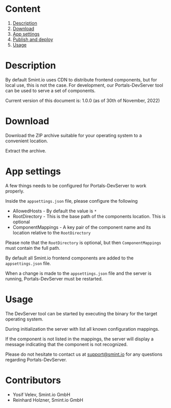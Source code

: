 Content
=======
1. [Description](#description)
1. [Download](#download)
1. [App settings](#app-settings)
1. [Publish and deploy](#publish-and-deploy)
1. [Usage](#usage)

Description
===========

By default Smint.io uses CDN to distribute frontend components, but for local use, this is not the case.
For development, our Portals-DevServer tool can be used to serve a set of components.

Current version of this document is: 1.0.0 (as of 30th of November, 2022)

Download
========

Download the ZIP archive suitable for your operating system to a convenient location.

Extract the archive.

App settings
============

A few things needs to be configured for Portals-DevServer to work properly.

Inside the `appsettings.json` file, please configure the following

- AllowedHosts - By default the value is `*`
- RootDirectory - This is the base path of the components location. This is optional
- ComponentMappings - A key pair of the component name and its location relative to the `RootDirectory`

Please note that the `RootDirectory` is optional, but then `ComponentMappings` must contain the full path.

By default all Smint.io frontend components are added to the `appsettings.json` file.

When a change is made to the `appsettings.json` file and the server is running, Portals-DevServer must be restarted.

Usage
=====

The DevServer tool can be started by executing the binary for the target operating system.

During initialization the server with list all known configuration mappings.

If the component is not listed in the mappings, the server will display a message indicating that the component is not recognized.

Please do not hesitate to contact us at [support@smint.io](mailto:support@smint.io) for any questions regarding Portals-DevServer.

Contributors
============

- Yosif Velev, Smint.io GmbH
- Reinhard Holzner, Smint.io GmbH